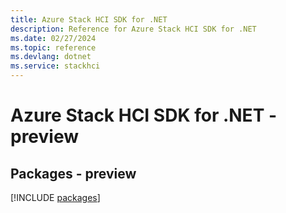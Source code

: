```yaml
---
title: Azure Stack HCI SDK for .NET
description: Reference for Azure Stack HCI SDK for .NET
ms.date: 02/27/2024
ms.topic: reference
ms.devlang: dotnet
ms.service: stackhci
---
```

# Azure Stack HCI SDK for .NET - preview
## Packages - preview
[!INCLUDE [packages](stack-hci-index.md)]